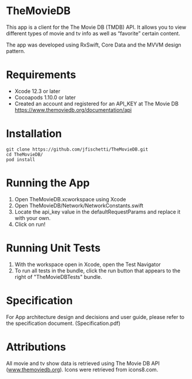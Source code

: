 # TheMovieDB
This app is a client for the The Movie DB (TMDB) API. It allows you to view different types of movie and tv info as well as “favorite” certain content. 

The app was developed using RxSwift, Core Data and the MVVM design pattern.

# Requirements
   * Xcode 12.3 or later
   * Cocoapods 1.10.0 or later
   * Created an account and registered for an API_KEY at The Movie DB https://www.themoviedb.org/documentation/api

# Installation
```
git clone https://github.com/jfischetti/TheMovieDB.git
cd TheMovieDB/
pod install
```

# Running the App
1. Open TheMovieDB.xcworkspace using Xcode
1. Open TheMovieDB/Network/NetworkConstants.swift
1. Locate the api_key value in the defaultRequestParams and replace it with your own.
1. Click on run!

# Running Unit Tests
1. With the workspace open in Xcode, open the Test Navigator
1. To run all tests in the bundle, click the run button that appears to the right of "TheMovieDBTests" bundle.

# Specification
For App architecture design and decisions and user guide, please refer to the specification document. (Specification.pdf)

# Attributions
All movie and tv show data is retrieved using The Movie DB API (www.themoviedb.org).
Icons were retrieved from icons8.com.